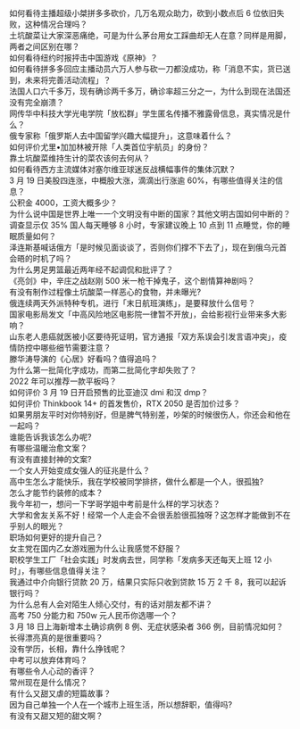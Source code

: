如何看待主播超级小桀拼多多砍价，几万名观众助力，砍到小数点后  6 位依旧失败，这种情况合理吗？  
土坑酸菜让大家深恶痛绝，可是为什么茅台用女工踩曲却无人在意？同样是用脚，两者之间区别在哪？  
如何看待纽约时报抨击中国游戏《原神》？  
如何看待拼多多回应主播动员六万人参与砍一刀都没成功，称「消息不实，货已送到，未来将完善活动流程」？  
法国人口六千多万，现有确诊两千多万，确诊率超三分之一，为什么到现在法国还没有完全崩溃？  
网传华中科技大学光电学院「放松群」学生匿名传播不雅露骨信息，真实情况是什么？  
俄专家称「俄罗斯人去中国留学兴趣大幅提升」，这意味着什么？  
如何评价尤里•加加林被开除「人类首位宇航员」的身份？  
靠土坑酸菜维持生计的菜农该何去何从？  
如何看待西方主流媒体对塞尔维亚球迷反战横幅事件的集体沉默？  
3 月 19 日美股四连涨，中概股大涨，滴滴出行涨逾 60%，有哪些值得关注的信息？  
公积金 4000，工资大概多少？  
为什么说中国是世界上唯一一个文明没有中断的国家？其他文明古国如何中断的？  
调查显示仅 35% 国人每天睡够 8 小时，专家建议晚上 10 点到 11 点睡觉，你的睡眠质量如何？  
泽连斯基喊话俄方「是时候见面谈谈了，否则你们撑不下去了」，现在到俄乌元首会晤的时机了吗？  
为什么男足男篮最近两年经不起调侃和批评了？  
《亮剑》中，辛庄之战赵刚 500 米一枪干掉鬼子，这个剧情算神剧吗？  
有没有制作过程像土坑酸菜一样恶心的食物，并未曝光?  
俄连续两天外派特种专机，进行「末日航班演练」，是要释放什么信号？  
国家电影局发文「中高风险地区电影院一律暂不开放」，会给影视行业带来多大影响？  
山东老人患癌就医被小区要待死证明，官方通报「双方系误会引发言语冲突」，疫情防控中哪些细节需要注意？  
滕华涛导演的《心居》好看吗？值得追吗？  
为什么第一批简化字成功，而第二批简化字却失败了？  
2022 年可以推荐一款平板吗？  
如何评价 3 月 19 日开启预售的比亚迪汉 dmi 和汉 dmp？  
如何评价 Thinkbook 14+ 的首发售价，RTX 2050 是否加价过多？  
如果男朋友平时对你特别好，但是脾气特别差，吵架的时候很伤人，你还会和他在一起吗？  
谁能告诉我该怎么办呢?  
有哪些温暖治愈文案？  
有没有直接封神的文案?  
一个女人开始变成女强人的征兆是什么？  
高中生怎么才能快乐，我在学校被同学排挤，做什么都是一个人，很孤独?  
怎么才能节约装修的成本？  
我今年初一，想问一下学哥学姐中考前是什么样的学习状态？  
大学和舍友关系不好！经常一个人走会不会很丢脸很孤独呀？这怎样才能做到不在乎别人的眼光？  
职场如何更好的提升自己？  
女主党在国内乙女游戏圈为什么让我感觉不舒服？  
职校学生工厂「社会实践」时发病去世，同学称「发病多天还每天上班 12 小时」，有哪些信息值得关注？  
我通过中介向银行贷款 20 万，结果只实际只收到贷款 15 万 2 千 8，我可以起诉银行吗？  
为什么总有人会对陌生人倾心交付，有的话对朋友都不讲？  
高考 750 分能力和 750w 元人民币你选哪一个？  
3 月 18 日上海新增本土确诊病例 8 例、无症状感染者 366 例，目前情况如何？  
长得漂亮真的是很重要吗？  
没有学历，长相，靠什么挣钱呢？  
中考可以放弃体育吗？  
有哪些令人心动的香评？  
常州现在是什么情况？  
有什么又甜又虐的短篇故事？  
因为自己单独一个人在一个城市上班生活，所以想辞职，值得吗?  
有没有又甜又短的甜文啊？  
